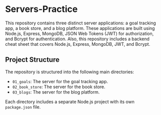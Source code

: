 # Servers-Practice

This repository contains three distinct server applications: a goal tracking app, a book store, and a blog platform. These applications are built using Node.js, Express, MongoDB, JSON Web Tokens (JWT) for authorization, and Bcrypt for authentication. Also, this repository includes a backend cheat sheet that covers Node.js, Express, MongoDB, JWT, and Bcrypt.

## Project Structure

The repository is structured into the following main directories:

- `01_goals`: The server for the goal tracking app.
- `02_book_store`: The server for the book store.
- `03_blogs`: The server for the blog platform.

Each directory includes a separate Node.js project with its own `package.json` file.
